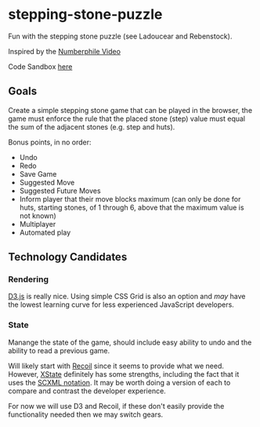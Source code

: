 # stepping-stone-puzzle
Fun with the stepping stone puzzle (see Ladoucear and Rebenstock).

Inspired by the [Numberphile Video](https://www.youtube.com/watch?v=m4Uth-EaTZ8)

Code Sandbox [here](https://codesandbox.io/s/fancy-river-grtdzw)

## Goals

Create a simple stepping stone game that can be played in the browser, the game must enforce the rule that the placed stone (step) value must equal the sum of the adjacent stones (e.g. step and huts). 

Bonus points, in no order:

- Undo 
- Redo
- Save Game
- Suggested Move
- Suggested Future Moves
- Inform player that their move blocks maximum (can only be done for huts, starting stones, of 1 through 6, above that the maximum value is not known)
- Multiplayer
- Automated play

## Technology Candidates

### Rendering
[D3.js](https://d3js.org) is really nice.  Using simple CSS Grid is also an option and *may* have the lowest learning curve for less experienced JavaScript developers.

### State

Manange the state of the game, should include easy ability to undo and the ability to read a previous game.

Will likely start with [Recoil](https://recoiljs.org) since it seems to provide what we need.  However, [XState](https://xstate.js.org) definitely has some strengths, including the fact that it uses the [SCXML notation](https://www.w3.org/TR/scxml/).  It may be worth doing a version of each to compare and contrast the developer experience.

For now we will use D3 and Recoil, if these don't easily provide the functionality needed then we may switch gears.
